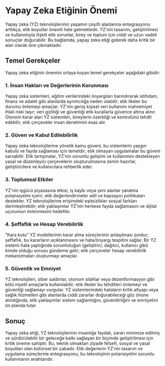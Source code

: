 # Yapay Zeka Etiğinin Önemi

Yapay zeka (YZ) teknolojilerinin yaşamın çeşitli alanlarına entegrasyonu arttıkça, etik boyutlar önemli hale gelmektedir. YZ'nin tasarımı, geliştirilmesi ve kullanımıyla ilişkili etik sorunlar, birey ve toplum için ciddi ve uzun vadeli sonuçlar doğurabilir. Bu bağlamda, yapay zeka etiği giderek daha kritik bir alan olarak öne çıkmaktadır.

## Temel Gerekçeler

Yapay zeka etiğinin önemini ortaya koyan temel gerekçeler aşağıdaki gibidir:

### 1. İnsan Hakları ve Değerlerinin Korunması

Yapay zeka sistemleri, eğitim verilerindeki önyargıları barındırarak istihdam, finans ve adalet gibi alanlarda ayrımcılığa neden olabilir; etik ilkeler bu durumu önlemeyi amaçlar. YZ'nin geniş kişisel veri kullanımı mahremiyet ihlali riski taşır; veri gizliliği ve güvenliği etik kurallarla güvence altına alınır. Otonom karar alan YZ sistemleri, bireylerin özerkliği ve kontrolünü tehdit edebilir; etik çerçeveler insan denetimini esas alır.

### 2. Güven ve Kabul Edilebilirlik

Yapay zeka teknolojilerine yönelik kamu güveni, bu sistemlerin yaygın kabulü ve fayda sağlaması için temeldir; etik olmayan uygulamalar bu güveni sarsabilir. Etik tartışmalar, YZ'nin sorumlu gelişimi ve kullanımını destekleyen yasal ve düzenleyici çerçevelerin oluşturulmasına zemin hazırlar, geliştiricilere ve kullanıcılara rehberlik eder.

### 3. Toplumsal Etkiler

YZ'nin işgücü piyasasına etkisi, iş kaybı veya yeni alanlar yaratma potansiyelini içerir; etik değerlendirmeler adil ve kapsayıcı politikaları destekler. YZ teknolojilerine erişimdeki eşitsizlikler sosyal farkları derinleştirebilir; etik yaklaşımlar YZ'nin herkese fayda sağlamasını ve dijital uçurumun önlenmesini hedefler.

### 4. Şeffaflık ve Hesap Verebilirlik

"Kara kutu" YZ modellerinin karar alma süreçlerinin anlaşılması zordur; şeffaflık, bu kararların açıklanmasını ve hata/önyargı tespitini sağlar. Bir YZ sistemi hata yaptığında sorumluluğun (geliştirici, dağıtıcı, kullanıcı gibi) kimde olduğu sorusu gündeme gelir; etik çerçeveler hesap verebilirlik mekanizmaları oluşturmayı amaçlar.

### 5. Güvenlik ve Emniyet

YZ teknolojileri, siber saldırılar, otonom silahlar veya dezenformasyon gibi kötü niyetli amaçlarla kullanılabilir; etik ilkeler bu tehditleri önlemeyi ve güvenliği sağlamayı vurgular. YZ sistemlerindeki hataların kritik altyapı veya sağlık hizmetleri gibi alanlarda ciddi zararlar doğurabileceği göz önüne alındığında, etik yaklaşımlar sistem sağlamlığını, güvenilirliğini ve emniyetini ön planda tutar.

## Sonuç

Yapay zeka etiği, YZ teknolojilerinin insanlığa faydalı, zararı minimize edilmiş ve sürdürülebilir bir geleceğe katkı sağlayan bir biçimde geliştirilmesi için kritik öneme sahiptir. Bu, teknik olmaktan ziyade felsefi, sosyal ve yasal boyutları olan bütünsel bir çabadır. Etik değerlerin YZ'nin tasarım ve uygulama süreçlerine entegrasyonu, bu teknolojinin potansiyelini sorumlu kullanmanın anahtarıdır.